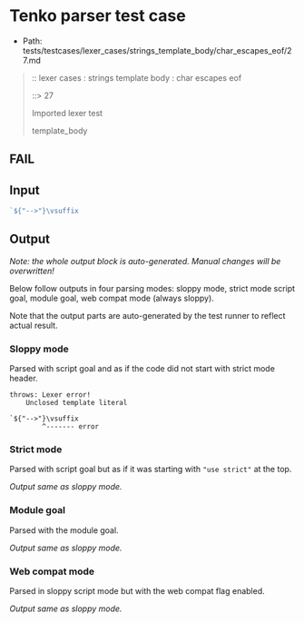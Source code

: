 # Tenko parser test case

- Path: tests/testcases/lexer_cases/strings_template_body/char_escapes_eof/27.md

> :: lexer cases : strings template body : char escapes eof
>
> ::> 27
>
> Imported lexer test
>
> template_body

## FAIL

## Input

`````js
`${"-->"}\vsuffix
`````

## Output

_Note: the whole output block is auto-generated. Manual changes will be overwritten!_

Below follow outputs in four parsing modes: sloppy mode, strict mode script goal, module goal, web compat mode (always sloppy).

Note that the output parts are auto-generated by the test runner to reflect actual result.

### Sloppy mode

Parsed with script goal and as if the code did not start with strict mode header.

`````
throws: Lexer error!
    Unclosed template literal

`${"-->"}\vsuffix
        ^------- error
`````

### Strict mode

Parsed with script goal but as if it was starting with `"use strict"` at the top.

_Output same as sloppy mode._

### Module goal

Parsed with the module goal.

_Output same as sloppy mode._

### Web compat mode

Parsed in sloppy script mode but with the web compat flag enabled.

_Output same as sloppy mode._
